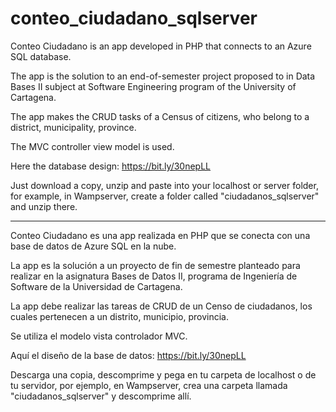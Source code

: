 # conteo_ciudadano_sqlserver



Conteo Ciudadano is an app developed in PHP that connects to an Azure SQL database.

The app is the solution to an end-of-semester project proposed to in Data Bases II subject at Software Engineering program of the University of Cartagena.

The app makes the CRUD tasks of a Census of citizens, who belong to a district, municipality, province.

The MVC controller view model is used.

Here the database design: https://bit.ly/30nepLL

Just download a copy, unzip and paste into your localhost or server folder, for example, in Wampserver, create a folder called "ciudadanos_sqlserver" and unzip there.


------------------------------------------------------------------------------------------------------------------------------------


Conteo Ciudadano es una app realizada en PHP que se conecta con una base de datos de Azure SQL en la nube.

La app es la solución a un proyecto de fin de semestre planteado para realizar en la asignatura Bases de Datos II, programa de Ingeniería de Software de la Universidad de Cartagena.

La app debe realizar las tareas de CRUD de un Censo de ciudadanos, los cuales pertenecen a un distrito, municipio, provincia.

Se utiliza el modelo vista controlador MVC.

Aquí el diseño de la base de datos: https://bit.ly/30nepLL

Descarga una copia, descomprime y pega en tu carpeta de localhost o de tu servidor, por ejemplo, en Wampserver, crea una carpeta llamada "ciudadanos_sqlserver" y descomprime allí.

